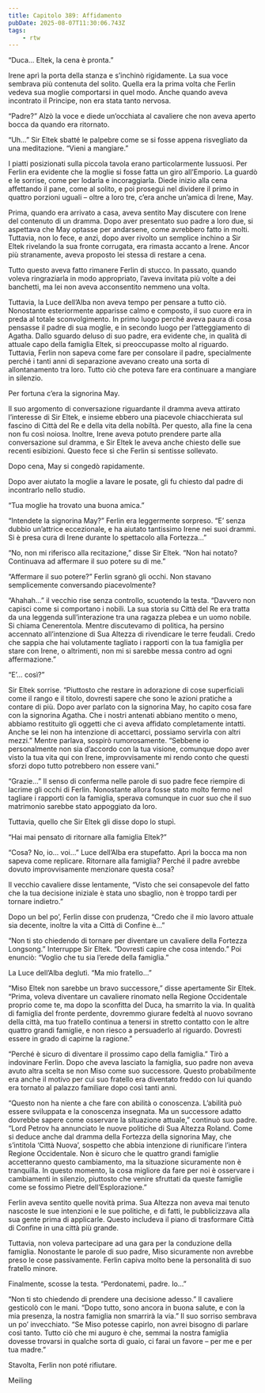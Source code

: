 ```yaml
---
title: Capitolo 389: Affidamento
pubDate: 2025-08-07T11:30:06.743Z
tags:
    - rtw
---
```







“Duca… Eltek, la cena è pronta.”


Irene aprì la porta della stanza e s’inchinò rigidamente. La sua voce sembrava più contenuta del solito. Quella era la prima volta che Ferlin vedeva sua moglie comportarsi in quel modo. Anche quando aveva incontrato il Principe, non era stata tanto nervosa.


“Padre?” Alzò la voce e diede un’occhiata al cavaliere che non aveva aperto bocca da quando era ritornato.


“Uh…” Sir Eltek sbatté le palpebre come se si fosse appena risvegliato da una meditazione. “Vieni a mangiare.”


I piatti posizionati sulla piccola tavola erano particolarmente lussuosi. Per Ferlin era evidente che la moglie si fosse fatta un giro all’Emporio. La guardò e le sorrise, come per lodarla e incoraggiarla. Diede inizio alla cena affettando il pane, come al solito, e poi proseguì nel dividere il primo in quattro porzioni uguali – oltre a loro tre, c’era anche un’amica di Irene, May.


Prima, quando era arrivato a casa, aveva sentito May discutere con Irene del contenuto di un dramma. Dopo aver presentato suo padre a loro due, si aspettava che May optasse per andarsene, come avrebbero fatto in molti. Tuttavia, non lo fece, e anzi, dopo aver rivolto un semplice inchino a Sir Eltek rivelando la sua fronte corrugata, era rimasta accanto a Irene. Ancor più stranamente, aveva proposto lei stessa di restare a cena.


Tutto questo aveva fatto rimanere Ferlin di stucco. In passato, quando voleva ringraziarla in modo appropriato, l’aveva invitata più volte a dei banchetti, ma lei non aveva acconsentito nemmeno una volta.


Tuttavia, la Luce dell’Alba non aveva tempo per pensare a tutto ciò. Nonostante esteriormente apparisse calmo e composto, il suo cuore era in preda al totale sconvolgimento. In primo luogo perché aveva paura di cosa pensasse il padre di sua moglie, e in secondo luogo per l’atteggiamento di Agatha. Dallo sguardo deluso di suo padre, era evidente che, in qualità di attuale capo della famiglia Eltek, si preoccupasse molto al riguardo. Tuttavia, Ferlin non sapeva come fare per consolare il padre, specialmente perché i tanti anni di separazione avevano creato una sorta di allontanamento tra loro. Tutto ciò che poteva fare era continuare a mangiare in silenzio.


Per fortuna c’era la signorina May.


Il suo argomento di conversazione riguardante il dramma aveva attirato l’interesse di Sir Eltek, e insieme ebbero una piacevole chiacchierata sul fascino di Città del Re e della vita della nobiltà. Per questo, alla fine la cena non fu così noiosa. Inoltre, Irene aveva potuto prendere parte alla conversazione sul dramma, e Sir Eltek le aveva anche chiesto delle sue recenti esibizioni. Questo fece sì che Ferlin si sentisse sollevato.


Dopo cena, May si congedò rapidamente.


Dopo aver aiutato la moglie a lavare le posate, gli fu chiesto dal padre di incontrarlo nello studio.


“Tua moglie ha trovato una buona amica.”


“Intendete la signorina May?” Ferlin era leggermente sorpreso. “E’ senza dubbio un’attrice eccezionale, e ha aiutato tantissimo Irene nei suoi drammi. Si è presa cura di Irene durante lo spettacolo alla Fortezza…”


“No, non mi riferisco alla recitazione,” disse Sir Eltek. “Non hai notato? Continuava ad affermare il suo potere su di me.”


“Affermare il suo potere?” Ferlin sgranò gli occhi. Non stavano semplicemente conversando piacevolmente?


“Ahahah…” il vecchio rise senza controllo, scuotendo la testa. “Davvero non capisci come si comportano i nobili. La sua storia su Città del Re era tratta da una leggenda sull’interazione tra una ragazza plebea e un uomo nobile. Si chiama Cenerentola. Mentre discutevamo di politica, ha persino accennato all’intenzione di Sua Altezza di rivendicare le terre feudali. Credo che sappia che hai volutamente tagliato i rapporti con la tua famiglia per stare con Irene, o altrimenti, non mi si sarebbe messa contro ad ogni affermazione.”


“E’… così?”


Sir Eltek sorrise. “Piuttosto che restare in adorazione di cose superficiali come il rango e il titolo, dovresti sapere che sono le azioni pratiche a contare di più. Dopo aver parlato con la signorina May, ho capito cosa fare con la signorina Agatha. Che i nostri antenati abbiano mentito o meno, abbiamo restituito gli oggetti che ci aveva affidato completamente intatti. Anche se lei non ha intenzione di accettarci, possiamo servirla con altri mezzi.” Mentre parlava, sospirò rumorosamente. “Sebbene io personalmente non sia d’accordo con la tua visione, comunque dopo aver visto la tua vita qui con Irene, improvvisamente mi rendo conto che questi sforzi dopo tutto potrebbero non essere vani.”


“Grazie…” Il senso di conferma nelle parole di suo padre fece riempire di lacrime gli occhi di Ferlin. Nonostante allora fosse stato molto fermo nel tagliare i rapporti con la famiglia, sperava comunque in cuor suo che il suo matrimonio sarebbe stato appoggiato da loro.


Tuttavia, quello che Sir Eltek gli disse dopo lo stupì.


“Hai mai pensato di ritornare alla famiglia Eltek?”


“Cosa? No, io… voi…” Luce dell’Alba era stupefatto. Aprì la bocca ma non sapeva come replicare. Ritornare alla famiglia? Perché il padre avrebbe dovuto improvvisamente menzionare questa cosa?


Il vecchio cavaliere disse lentamente, “Visto che sei consapevole del fatto che la tua decisione iniziale è stata uno sbaglio, non è troppo tardi per tornare indietro.”


Dopo un bel po’, Ferlin disse con prudenza, “Credo che il mio lavoro attuale sia decente, inoltre la vita a Città di Confine è…”


“Non ti sto chiedendo di tornare per diventare un cavaliere della Fortezza Longsong.” Interruppe Sir Eltek. “Dovresti capire che cosa intendo.” Poi enunciò: “Voglio che tu sia l’erede della famiglia.”


La Luce dell’Alba deglutì. “Ma mio fratello…”


“Miso Eltek non sarebbe un bravo successore,” disse apertamente Sir Eltek. “Prima, voleva diventare un cavaliere rinomato nella Regione Occidentale proprio come te, ma dopo la sconfitta del Duca, ha smarrito la via. In qualità di famiglia del fronte perdente, dovremmo giurare fedeltà al nuovo sovrano della città, ma tuo fratello continua a tenersi in stretto contatto con le altre quattro grandi famiglie, e non riesco a persuaderlo al riguardo. Dovresti essere in grado di capirne la ragione.”


“Perché è sicuro di diventare il prossimo capo della famiglia.” Tirò a indovinare Ferlin. Dopo che aveva lasciato la famiglia, suo padre non aveva avuto altra scelta se non Miso come suo successore. Questo probabilmente era anche il motivo per cui suo fratello era diventato freddo con lui quando era tornato al palazzo familiare dopo così tanti anni.


“Questo non ha niente a che fare con abilità o conoscenza. L’abilità può essere sviluppata e la conoscenza insegnata. Ma un successore adatto dovrebbe sapere come osservare la situazione attuale,” continuò suo padre. “Lord Petrov ha annunciato le nuove politiche di Sua Altezza Roland. Come si deduce anche dal dramma della Fortezza della signorina May, che s’intitola ‘Città Nuova’, sospetto che abbia intenzione di riunificare l’intera Regione Occidentale. Non è sicuro che le quattro grandi famiglie accetteranno questo cambiamento, ma la situazione sicuramente non è tranquilla. In questo momento, la cosa migliore da fare per noi è osservare i cambiamenti in silenzio, piuttosto che venire sfruttati da queste famiglie come se fossimo Pietre dell’Esplorazione.”


Ferlin aveva sentito quelle novità prima. Sua Altezza non aveva mai tenuto nascoste le sue intenzioni e le sue politiche, e di fatti, le pubblicizzava alla sua gente prima di applicarle. Questo includeva il piano di trasformare Città di Confine in una città più grande.


Tuttavia, non voleva partecipare ad una gara per la conduzione della famiglia. Nonostante le parole di suo padre, Miso sicuramente non avrebbe preso le cose passivamente. Ferlin capiva molto bene la personalità di suo fratello minore.


Finalmente, scosse la testa. “Perdonatemi, padre. Io…”


“Non ti sto chiedendo di prendere una decisione adesso.” Il cavaliere gesticolò con le mani. “Dopo tutto, sono ancora in buona salute, e con la mia presenza, la nostra famiglia non smarrirà la via.” Il suo sorriso sembrava un po’ invecchiato. “Se Miso potesse capirlo, non avrei bisogno di parlare così tanto. Tutto ciò che mi auguro è che, semmai la nostra famiglia dovesse trovarsi in qualche sorta di guaio, ci farai un favore – per me e per tua madre.”


Stavolta, Ferlin non poté rifiutare.


Meiling








                                


                                



